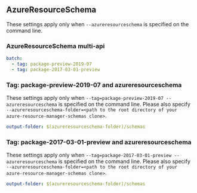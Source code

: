 ## AzureResourceSchema

These settings apply only when `--azureresourceschema` is specified on the command line.

### AzureResourceSchema multi-api

``` yaml $(azureresourceschema) && $(multiapi)
batch:
  - tag: package-preview-2019-07
  - tag: package-2017-03-01-preview
```

### Tag: package-preview-2019-07 and azureresourceschema

These settings apply only when `--tag=package-preview-2019-07 --azureresourceschema` is specified on the command line.
Please also specify `--azureresourceschema-folder=<path to the root directory of your azure-resource-manager-schemas clone>`.

``` yaml $(tag) == 'package-preview-2019-07' && $(azureresourceschema)
output-folder: $(azureresourceschema-folder)/schemas
```

### Tag: package-2017-03-01-preview and azureresourceschema

These settings apply only when `--tag=package-2017-03-01-preview --azureresourceschema` is specified on the command line.
Please also specify `--azureresourceschema-folder=<path to the root directory of your azure-resource-manager-schemas clone>`.

``` yaml $(tag) == 'package-2017-03-01-preview' && $(azureresourceschema)
output-folder: $(azureresourceschema-folder)/schemas
```
